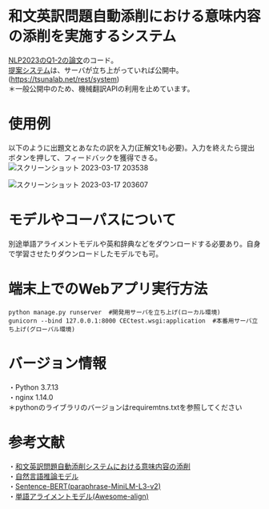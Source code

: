 # 和文英訳問題自動添削における意味内容の添削を実施するシステム
[NLP2023のQ1-2の論文](https://www.anlp.jp/proceedings/annual_meeting/2023/pdf_dir/Q1-2.pdf)のコード。<br>
[提案システム](https://tsunalab.net/rest/system)は、サーバが立ち上がっていれば公開中。(https://tsunalab.net/rest/system)<br>
＊一般公開中のため、機械翻訳APIの利用を止めています。
# 使用例
以下のように出題文とあなたの訳を入力(正解文1も必要)。入力を終えたら提出ボタンを押して、フィードバックを獲得できる。
![スクリーンショット 2023-03-17 203538](https://user-images.githubusercontent.com/82087359/225894284-9a1760e4-75af-4e09-b89d-e736902e40e6.png)

![スクリーンショット 2023-03-17 203607](https://user-images.githubusercontent.com/82087359/225894321-52567ddc-58ae-48f2-ab6a-39c8c07a395a.png)

# モデルやコーパスについて
別途単語アライメントモデルや英和辞典などをダウンロードする必要あり。自身で学習させたりダウンロードしたモデルでも可。

# 端末上でのWebアプリ実行方法
```
python manage.py runserver  #開発用サーバを立ち上げ(ローカル環境)
gunicorn --bind 127.0.0.1:8000 CECtest.wsgi:application  #本番用サーバ立ち上げ(グローバル環境)
```

# バージョン情報
・Python 3.7.13<br>
・nginx 1.14.0<br>
＊pythonのライブラリのバージョンはrequiremtns.txtを参照してください<br>
# 参考文献
・[和文英訳問題自動添削システムにおける意味内容の添削](https://www.anlp.jp/proceedings/annual_meeting/2023/pdf_dir/Q1-2.pdf)<br>
・[自然言語推論モデル](https://github.com/yg211/bert_nli)<br>
・[Sentence-BERT(paraphrase-MiniLM-L3-v2)](https://huggingface.co/sentence-transformers/paraphrase-MiniLM-L3-v2)<br>
・[単語アライメントモデル(Awesome-align)](https://github.com/neulab/awesome-align)<br>
